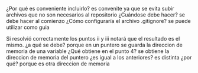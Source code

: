 ¿Por qué es conveniente incluirlo?
es convenite ya que se evita subir archivos que no son necesarios al repositorio
¿Cuándose debe hacer?
se debe hacer al comienzo
¿Cómo configuraría el archivo .gitignore?
se puede utilizar como guia

Si resolvió correctamente los puntos ii y iii notará que el resultado es el
mismo. ¿a qué se debe?
porque en un puntero se guarda la direccion de memoria de una variable
¿Qué obtiene en el punto 4?
se obtiene la direccion de memoria del puntero
¿es igual a los anteriores?
es distinta
¿por qué?
porque es otra direccion de memoria
